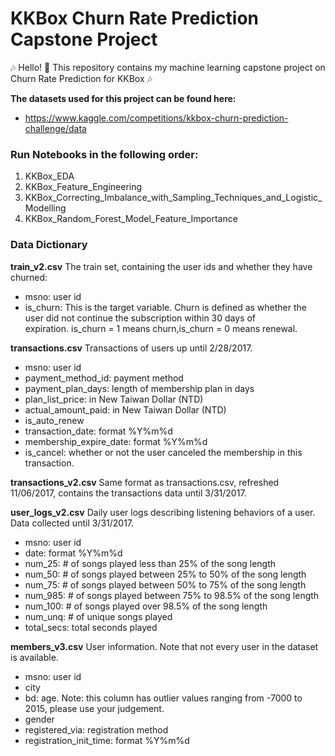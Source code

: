 # KKBox Churn Rate Prediction Capstone Project

:notes: Hello! :wave: This repository contains my machine learning capstone project on Churn Rate Prediction for KKBox :notes:

**The datasets used for this project can be found here:**

- https://www.kaggle.com/competitions/kkbox-churn-prediction-challenge/data

### Run Notebooks in the following order:

1. KKBox_EDA
2. KKBox_Feature_Engineering
3. KKBox_Correcting_Imbalance_with_Sampling_Techniques_and_Logistic_Modelling
4. KKBox_Random_Forest_Model_Feature_Importance

### Data Dictionary

**train_v2.csv**
The train set, containing the user ids and whether they have churned:

- msno: user id
- is_churn: This is the target variable. Churn is defined as whether the user did not continue the subscription within 30 days of expiration. is_churn = 1 means churn,is_churn = 0 means renewal.

**transactions.csv**
Transactions of users up until 2/28/2017.

- msno: user id
- payment_method_id: payment method
- payment_plan_days: length of membership plan in days
- plan_list_price: in New Taiwan Dollar (NTD)
- actual_amount_paid: in New Taiwan Dollar (NTD)
- is_auto_renew
- transaction_date: format %Y%m%d
- membership_expire_date: format %Y%m%d
- is_cancel: whether or not the user canceled the membership in this transaction.

**transactions_v2.csv**
Same format as transactions.csv, refreshed 11/06/2017, contains the transactions data until 3/31/2017.

**user_logs_v2.csv**
Daily user logs describing listening behaviors of a user. Data collected until 3/31/2017.
- msno: user id
- date: format %Y%m%d
- num_25: # of songs played less than 25% of the song length
- num_50: # of songs played between 25% to 50% of the song length
- num_75: # of songs played between 50% to 75% of the song length
- num_985: # of songs played between 75% to 98.5% of the song length
- num_100: # of songs played over 98.5% of the song length
- num_unq: # of unique songs played
- total_secs: total seconds played

**members_v3.csv**
User information. Note that not every user in the dataset is available.
- msno: user id
- city
- bd: age. Note: this column has outlier values ranging from -7000 to 2015, please use your judgement.
- gender
- registered_via: registration method
- registration_init_time: format %Y%m%d
